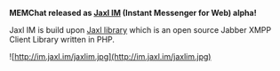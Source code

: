 **MEMChat released as [Jaxl IM](http://im.jaxl.im/) (Instant Messenger for Web) alpha!**

Jaxl IM is build upon [Jaxl library](http://code.google.com/p/jaxl) which is an open source Jabber XMPP Client Library written in PHP.

![http://im.jaxl.im/jaxlim.jpg](http://im.jaxl.im/jaxlim.jpg)